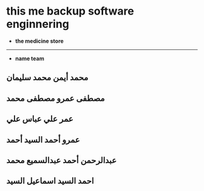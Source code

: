 this me backup software enginnering
====================================
 - **the medicine store**
 ------------------------------
 - **name team**

##  محمد أيمن محمد سليمان
## مصطفى عمرو مصطفى محمد
## عمر علي عباس علي
## عمرو أحمد السيد أحمد
## عبدالرحمن أحمد عبدالسميع محمد
## احمد السيد اسماعيل السيد
